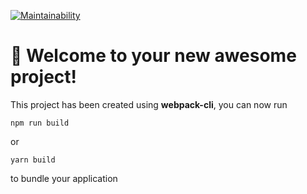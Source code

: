 [![Maintainability](https://api.codeclimate.com/v1/badges/bfce84157bf8c97ec960/maintainability)](https://codeclimate.com/github/MrKeke/frontend-project-11/maintainability)

# 🚀 Welcome to your new awesome project!

This project has been created using **webpack-cli**, you can now run

```
npm run build
```

or

```
yarn build
```

to bundle your application
